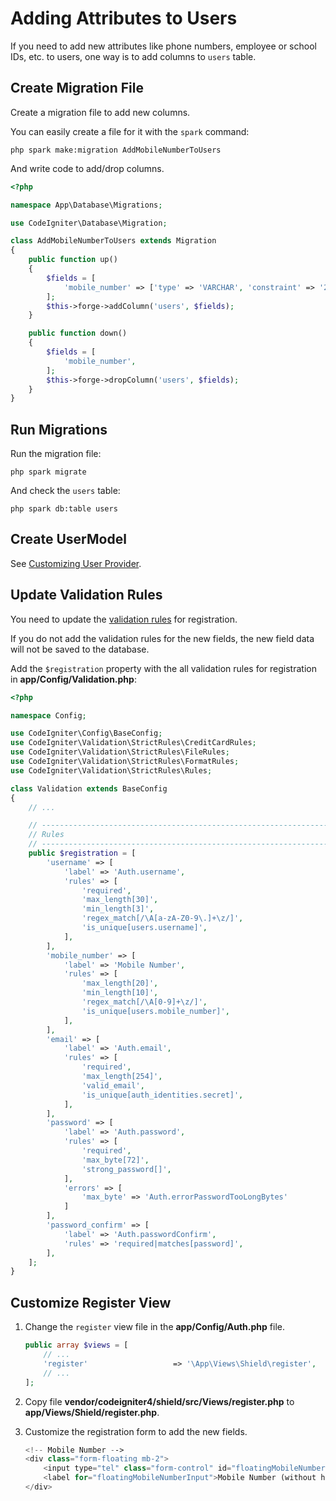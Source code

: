 # Adding Attributes to Users

If you need to add new attributes like phone numbers, employee or school IDs, etc.
to users, one way is to add columns to `users` table.

## Create Migration File

Create a migration file to add new columns.

You can easily create a file for it with the `spark` command:
```console
php spark make:migration AddMobileNumberToUsers
```

And write code to add/drop columns.

```php
<?php

namespace App\Database\Migrations;

use CodeIgniter\Database\Migration;

class AddMobileNumberToUsers extends Migration
{
    public function up()
    {
        $fields = [
            'mobile_number' => ['type' => 'VARCHAR', 'constraint' => '20', 'null' => true],
        ];
        $this->forge->addColumn('users', $fields);
    }

    public function down()
    {
        $fields = [
            'mobile_number',
        ];
        $this->forge->dropColumn('users', $fields);
    }
}
```

## Run Migrations

Run the migration file:

```console
php spark migrate
```

And check the `users` table:

```console
php spark db:table users
```

## Create UserModel

See [Customizing User Provider](./user_provider.md).

## Update Validation Rules

You need to update the [validation rules](./validation_rules.md) for registration.

If you do not add the validation rules for the new fields, the new field data will
not be saved to the database.

Add the `$registration` property with the all validation rules for registration
in **app/Config/Validation.php**:

```php
<?php

namespace Config;

use CodeIgniter\Config\BaseConfig;
use CodeIgniter\Validation\StrictRules\CreditCardRules;
use CodeIgniter\Validation\StrictRules\FileRules;
use CodeIgniter\Validation\StrictRules\FormatRules;
use CodeIgniter\Validation\StrictRules\Rules;

class Validation extends BaseConfig
{
    // ...

    // --------------------------------------------------------------------
    // Rules
    // --------------------------------------------------------------------
    public $registration = [
        'username' => [
            'label' => 'Auth.username',
            'rules' => [
                'required',
                'max_length[30]',
                'min_length[3]',
                'regex_match[/\A[a-zA-Z0-9\.]+\z/]',
                'is_unique[users.username]',
            ],
        ],
        'mobile_number' => [
            'label' => 'Mobile Number',
            'rules' => [
                'max_length[20]',
                'min_length[10]',
                'regex_match[/\A[0-9]+\z/]',
                'is_unique[users.mobile_number]',
            ],
        ],
        'email' => [
            'label' => 'Auth.email',
            'rules' => [
                'required',
                'max_length[254]',
                'valid_email',
                'is_unique[auth_identities.secret]',
            ],
        ],
        'password' => [
            'label' => 'Auth.password',
            'rules' => [
                'required',
                'max_byte[72]',
                'strong_password[]',
            ],
            'errors' => [
                'max_byte' => 'Auth.errorPasswordTooLongBytes'
            ]
        ],
        'password_confirm' => [
            'label' => 'Auth.passwordConfirm',
            'rules' => 'required|matches[password]',
        ],
    ];
}
```

## Customize Register View

1. Change the `register` view file in the **app/Config/Auth.php** file.

    ```php
    public array $views = [
        // ...
        'register'                   => '\App\Views\Shield\register',
        // ...
    ];
    ```

2. Copy file **vendor/codeigniter4/shield/src/Views/register.php** to **app/Views/Shield/register.php**.
3. Customize the registration form to add the new fields.

    ```php
    <!-- Mobile Number -->
    <div class="form-floating mb-2">
        <input type="tel" class="form-control" id="floatingMobileNumberInput" name="mobile_number" autocomplete="tel" placeholder="Mobile Number (without hyphen)" value="<?= old('mobile_number') ?>">
        <label for="floatingMobileNumberInput">Mobile Number (without hyphen)</label>
    </div>
    ```
